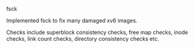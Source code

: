 fsck

Implemented fsck to fix many damaged xv6 images.

Checks include superblock consistency checks, free map checks, inode checks, link count checks, directory consistency checks etc.
